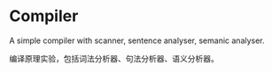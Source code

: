 Compiler
========

A simple compiler with scanner, sentence analyser, semanic analyser.

编译原理实验，包括词法分析器、句法分析器、语义分析器。
